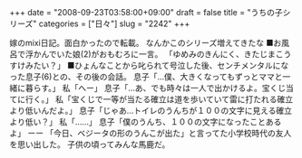 +++
date = "2008-09-23T03:58:00+09:00"
draft = false
title = "うちの子シリーズ"
categories = ["日々"]
slug = "2242"
+++

嫁のmixi日記。面白かったので転載。
なんかこのシリーズ増えてきたな
■お風呂で浮かんでいた娘(2)がおもむろに一言。
「ゆめみのきんにく、きたじまこうすけみたい？」
■ひょんなことから叱られて号泣した後、センチメンタルになった息子(6)との、その後の会話。
息子「…僕、大きくなってもずっとママと一緒に暮らす。」
私「へー」
息子「…あ、でも時々は一人で出かけるよ。宝くじ当てに行く。」
私「宝くじで一等が当たる確立は道を歩いていて雷に打たれる確立より低いんだよ。」
息子「じゃあ…トイレのうんちが１００の文字に見える確立より低い？」
私「……」
息子「僕のうんち、１００の文字になったことあるよ」
ーー
「今日、ベジータの形のうんこが出た」と言ってた小学校時代の友人を思い出した。
子供の頃ってみんな馬鹿だ。
